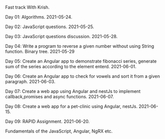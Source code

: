 Fast track With Krish.

Day 01: Algorithms. 2021-05-24.

Day 02: JavaScript questions. 2021-05-25.

Day 03: JavaScript questions discussion. 2021-05-28.

Day 04: Write a program to reverse a given number without using String function.
		Binary tree. 2021-05-29
		
Day 05: Create an Angular app to demonstrate fibonacci series, generate sum of the series according to the element enterd. 2021-06-01.

Day 06: Create an Angular app to check for vowels and sort it from a given paragraph. 2021-06-03.

Day 07: Create a web app using Angular and nestJs to implement callback,promises and async functions. 2021-06-07.

Day 08: Create a web app for a pet-clinic using Angular, nestJs. 2021-06-15.

Day 09: RAPID Assignment. 2021-06-20.

Fundamentals of the JavaScript, Angular, NgRX etc.